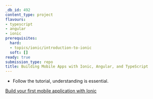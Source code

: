 ```yaml
---
_db_id: 492
content_type: project
flavours:
- typescript
- angular
- ionic
prerequisites:
  hard:
  - topics/ionic/introduction-to-ionic
  soft: []
ready: true
submission_type: repo
title: Building Mobile Apps with Ionic, Angular, and TypeScript
---
```


- Follow the tutorial, understanding is essential.

[Build your first mobile application with Ionic](https://ionicframework.com/docs/react/your-first-app)